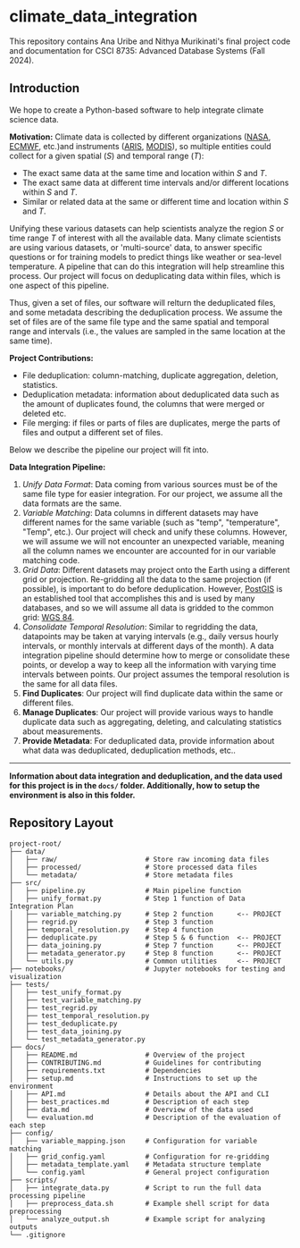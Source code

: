 # climate_data_integration

This repository contains Ana Uribe and Nithya Murikinati's final project code and documentation for CSCI 8735: Advanced Database Systems (Fall 2024).

## Introduction

We hope to create a Python-based software to help integrate climate science data.

**Motivation:** Climate data is collected by different organizations ([NASA](https://science.nasa.gov/earth/), [ECMWF](https://www.ecmwf.int), etc.)and instruments ([ARIS](https://airs.jpl.nasa.gov), [MODIS](https://modis.gsfc.nasa.gov/about/)), so multiple entities could collect for a given spatial ($S$) and temporal range ($T$):
* The exact same data at the same time and location within $S$ and $T$.
* The exact same data at different time intervals and/or different locations within $S$ and $T$.
* Similar or related data at the same or different time and location within $S$ and $T$.

Unifying these various datasets can help scientists analyze the region $S$ or time range $T$ of interest with all the available data. Many climate scientists are using various datasets, or 'multi-source' data, to answer specific questions or for training models to predict things like weather or sea-level temperature. A pipeline that can do this integration will help streamline this process. Our project will focus on deduplicating data within files, which is one aspect of this pipeline.

<!-- Thus, given several datasets, our software will return integrated (unified) data and corresponding metadata. -->
Thus, given a set of files, our software will relturn the deduplicated files, and some metadata describing the deduplication process. We assume the set of files are of the same file type and the same spatial and temporal range and intervals (i.e., the values are sampled in the same location at the same time).

**Project Contributions:**

* File deduplication: column-matching, duplicate aggregation, deletion, statistics.
* Deduplication metadata: information about deduplicated data such as the amount of duplicates found, the columns that were merged or deleted etc.
* File merging: if files or parts of files are duplicates, merge the parts of files and output a different set of files.

Below we describe the pipeline our project will fit into.

**Data Integration Pipeline:** 

<!-- The following steps outline our plan to integrate various datasets in a comprehensive way. -->
1. *Unify Data Format*: Data coming from various sources must be of the same file type for easier integration. For our project, we assume all the data formats are the same.
2. *Variable Matching*: Data columns in different datasets may have different names for the same variable (such as "temp", "temperature", "Temp", etc.). Our project will check and unify these columns. However, we will assume we will not encounter an unexpected variable, meaning all the column names we encounter are accounted for in our variable matching code.
3. *Grid Data*: Different datasets may project onto the Earth using a different grid or projection. Re-gridding all the data to the same projection (if possible), is important to do before deduplication. However, [PostGIS](https://postgis.net/docs/ST_Transform.html) is an established tool that accomplishes this and is used by many databases, and so we will assume all data is gridded to the common grid: [WGS 84](https://en.wikipedia.org/wiki/World_Geodetic_System#WGS84).
4. *Consolidate Temporal Resolution*: Similar to regridding the data, datapoints may be taken at varying intervals (e.g., daily versus hourly intervals, or monthly intervals at different days of the month). A data integration pipeline should determine how to merge or consolidate these points, or develop a way to keep all the information with varying time intervals between points. Our project assumes the temporal resolution is the same for all data files.
5. **Find Duplicates**: Our project will find duplicate data within the same or different files.
6. **Manage Duplicates**: Our project will provide various ways to handle duplicate data such as aggregating, deleting, and calculating statistics about measurements.
7. **Provide Metadata**: For deduplicated data, provide information about what data was deduplicated, deduplication methods, etc..

<!-- 0. *Best Practices:* Look into the climate science literature and determine the most common data format, grid, time range, variables, etc.. This will help us decide the framework to unify all datasets to. Thus, all the steps below are subject to change due to current best practices.
1. *Unify Data Format:* The first thing to do will be to convert all incoming data to the same format.
2. *Variable Matching:* Incoming datasets may have different names for the same variables (such as "temp." for "temperature" etc.), so starting with a set of expected values, we will have a process that checks all the columns of incoming datasets and “column-matches” the values or adds a new value to the set if there is a new value.
3. *Grid Data:* While some data is already [gridded](https://climateestimate.net/content/gridded-data.html#:~:text=These%20generally%20consist%20of%20combining,at%20each%20gridpoint%20and%20timestep.) (divided into latitude x longitude grid over the surface area of the Earth), data may use different grids, so all the data must be re-gridded to the same grid. Other data is not gridded, so it must be gridded or stored separately such that it is easy to use gridded and non-gridded data together.
4. *Consolidate Temporal Resolution:* Datapoints may be taken at varying time intervals. Here we determine what to do when points coincide, and when they don't. This could include merging data points, deleting redundant data, or developing a way to keep all the information with varying time intervals between points.
5. *Find Duplicates:* Some records may hold the same measurement for the same variable. If the value is exactly the same, we can just keep one. If the values are not the same, we can calculate some statistics about the measurement to give a more accurate idea to scientists regarding the range of this value.
6. *Manage Duplicates:* Provide various ways to handle duplicate data such as aggregating, deleting, etc..
7. *Join Similar Data:* Data may not be the same but may be useful to have together, such as the u component of the wind and the v component of the wind.
8. *Provide Metadata:* For the integrated data, provide useful metadata that keeps track of where data came from, the extent of information, aggregation methods, etc.. -->

---
**Information about data integration and deduplication, and the data used for this project is in the `docs/` folder. Additionally, how to setup the environment is also in this folder.**

## Repository Layout

    project-root/
    ├── data/
    │   ├── raw/                      # Store raw incoming data files
    │   ├── processed/                # Store processed data files
    │   └── metadata/                 # Store metadata files
    ├── src/
    │   ├── pipeline.py               # Main pipeline function
    │   ├── unify_format.py           # Step 1 function of Data Integration Plan
    │   ├── variable_matching.py      # Step 2 function      <-- PROJECT
    │   ├── regrid.py                 # Step 3 function
    │   ├── temporal_resolution.py    # Step 4 function
    │   ├── deduplicate.py            # Step 5 & 6 function  <-- PROJECT
    │   ├── data_joining.py           # Step 7 function      <-- PROJECT
    │   ├── metadata_generator.py     # Step 8 function      <-- PROJECT
    │   └── utils.py                  # Common utilities     <-- PROJECT
    ├── notebooks/                    # Jupyter notebooks for testing and visualization
    ├── tests/
    │   ├── test_unify_format.py
    │   ├── test_variable_matching.py
    │   ├── test_regrid.py
    │   ├── test_temporal_resolution.py
    │   ├── test_deduplicate.py
    │   ├── test_data_joining.py
    │   └── test_metadata_generator.py
    ├── docs/
    │   ├── README.md                 # Overview of the project
    │   ├── CONTRIBUTING.md           # Guidelines for contributing
    │   ├── requirements.txt          # Dependencies
    │   ├── setup.md                  # Instructions to set up the environment
    │   ├── API.md                    # Details about the API and CLI
    │   ├── best_practices.md         # Description of each step
    │   ├── data.md                   # Overview of the data used
    │   └── evaluation.md             # Description of the evaluation of each step
    ├── config/
    │   ├── variable_mapping.json     # Configuration for variable matching
    │   ├── grid_config.yaml          # Configuration for re-gridding
    │   ├── metadata_template.yaml    # Metadata structure template
    │   └── config.yaml               # General project configuration
    ├── scripts/
    │   ├── integrate_data.py         # Script to run the full data processing pipeline
    │   ├── preprocess_data.sh        # Example shell script for data preprocessing
    │   └── analyze_output.sh         # Example script for analyzing outputs
    └── .gitignore
<!-- └── .github/
        ├── workflows/
        │   └── ci.yml                # Continuous Integration workflow
        └── ISSUE_TEMPLATE.md         # Template for GitHub issues -->
